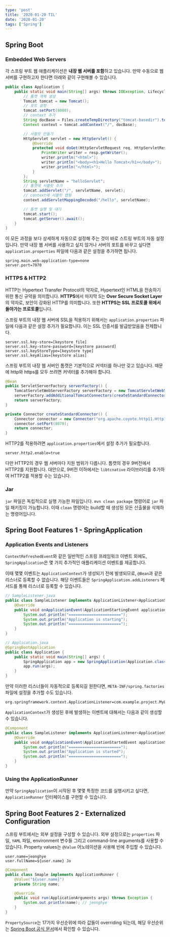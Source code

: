 ```yaml
---
type: 'post'
title: '2020-01-20 TIL'
date: '2020-01-20'
tags: ['Spring']
---
```


## Spring Boot

### Embedded Web Servers

각 스프링 부트 웹 애플리케이션은 **내장 웹 서버를 포함**하고 있습니다. 만약 수동으로 웹 서버를 구현하고자 한다면 아래와 같이 구현해볼 수 있습니다.

```java
public class Application {
    public static void main(String[] args) throws IOException, LifecycleException {
        // 톰캣 객체 생성
        Tomcat tomcat = new Tomcat();
        // 포트 설정
        tomcat.setPort(8080);
        // context 추가
        String docBase = Files.createTempDirectory("tomcat-basedir").toString();
        Context context = tomcat.addContext("/", docBase);

        // 서블릿 만들기
        HttpServlet servlet = new HttpServlet() {
            @Override
            protected void doGet(HttpServletRequest req, HttpServletResponse resp) throws ServletException, IOException {
                PrintWriter writer = resp.getWriter();
                writer.println("<html>");
                writer.println("<body><h1>Hello Tomcat</h1></body>");
                writer.println("</html>");
            }
        };
        String servletName = "helloServlet";
        // 톰캣에 서블릿 추가
        tomcat.addServlet("/", servletName, servlet);
        // context에 서블릿 맵핑
        context.addServletMappingDecoded("/hello", servletName);

        // 톰캣 실행 및 대기
        tomcat.start();
        tomcat.getServer().await();
    }
}
```

이 모든 과정을 보다 상세하게 자동으로 설정해 주는 것이 바로 스트링 부트의 자동 설정입니다. 만약 내장 웹 서버를 사용하고 싶지 않거나 서버의 포트를 바꾸고 싶다면 `application.properties` 파일에 다음과 같은 설정을 추가하면 됩니다.

```properties
spring.main.web-application-type=none
server.port=7070
```

### HTTPS & HTTP2

HTTP는 Hypertext Transfer Protocol의 약자로, Hypertext인 HTML을 전송하기 위한 통신 규약을 의미합니다. **HTTPS**에서 마지막 S는 **Over Secure Socket Layer**의 약자로, 보안이 강화된 HTTP를 의미합니다. 또한 **HTTPS는 SSL 프로토콜 위에서 돌아가는 프로토콜**입니다.

스프링 부트의 내장 웹 서버에 SSL을 적용하기 위해서는 `application.properties` 파일에 다음과 같은 설정 추가가 필요합니다. 이는 SSL 인증서를 발급받았음을 전제합니다.

```properties
server.ssl.key-store=[keystore file]
server.ssl.key-store-password=[keystore password]
server.ssl.keyStoreType=[keystore type]
server.ssl.keyAlias=[keystore alias]
```

스프링 부트의 내장 웹 서버인 톰캣은 기본적으로 커넥터를 하나만 갖고 있습니다. 때문에 http와 https를 모두 쓰려면 커넥터를 추가해야 합니다.

```java
@Bean
public ServletServerFactory serverFactory() {
    TomcatServletWebServerFactory serverFactory = new TomcatServletWebServerFactory();
    serverFactory.addAdditionalTomcatConnectors(createStandardConnector());
    return serverFactory;
}

private Connector createStandardConnector() {
    Connector connector = new Connector("org.apache.coyote.http11.Http11NioProtocol");
    connector.setPort(8070);
    return connector;
}
```

HTTP2를 적용하려면 `application.properties`에서 설정 추가가 필요합니다.

```properties
server.http2.enable=true
```

다만 HTTP2의 경우 웹 서버마다 지원 범위가 다릅니다. 톰캣의 경우 9버전에서 HTTP2를 지원합니다. 대안으로, 9버전 이하에서는 `libtcnative` 라이브러리를 추가하여 HTTP2를 적용할 수는 있습니다.

### Jar

`jar` 파일은 독립적으로 실행 가능한 파일입니다. `mvn clean package` 명령어로 `jar` 파일 패키징이 가능합니다. 이때 `clean` 명령어는 build할 때 생성된 모든 산출물을 삭제하는 명령어입니다.

## Spring Boot Features 1 - SpringApplication

### Application Events and Listeners

`ContextRefreshedEvent`와 같은 일반적인 스프링 프레임워크 이벤트 외에도, `SpringApplication`은 몇 가지 추가적인 애플리케이션 이벤트를 제공합니다.

이때 몇몇 이벤트는 `ApplicationContext`가 생성되기 전에 발생되므로, `@Bean`과 같은 리스너로 등록할 수 없습니다. 해당 이벤트들은 `SpringApplication.addListeners` 메서드를 통해 리스너로 등록할 수 있습니다.

```java
// SampleListener.java
public class SampleListener implements ApplicationListener<ApplicationStartingEvent> {
    @Override
    public void onApplicationEvent(ApplicationStartingEvent applicationStartingEvent) {
        System.out.println("=======================");
        System.out.println("Application is starting");
        System.out.println("=======================");
    }
}

// Application.java
@SpringBootApplication
public class Application {
    public static void main(String[] args) {
        SpringApplication app = new SpringApplication(Application.class);
        app.run(args);
    }
}
```

만약 이러한 리스너들이 자동적으로 등록되길 원한다면, `META-INF/spring.factories` 파일에 설정을 추가할 수도 있습니다.

```properties
org.springframework.context.ApplicationListener=com.example.project.MyListener
```

`ApplicationContext`가 생성된 후에 발생하는 이벤트에 대해서는 다음과 같이 생성할 수 있습니다.

```java
@Component
public class SampleListener implements ApplicationListener<ApplicationStartedEvent> {
    @Override
    public void onApplicationEvent(ApplicationStartedEvent applicationStartedEvent) {
        System.out.println("=======================");
        System.out.println("Application is started");
        System.out.println("=======================");
    }
}
```

### Using the ApplicationRunner

만약 `SpringApplication`이 시작된 후 몇몇 특정한 코드를 실행시키고 싶다면, `ApplicationRunner` 인터페이스를 구현할 수 있습니다.

## Spring Boot Features 2 - Externalized Configuration

스프링 부트에서는 외부 설정을 구성할 수 있습니다. 외부 설정으로는 `properties` 파일, `YAML` 파일, environment 변수들 그리고 command-line arguments를 사용할 수 있습니다. Property values는 `@Value` 어노테이션을 사용해 빈에 주입할 수 있습니다.

```properties
user.name=jeonghye
user.fullName=${user.name} Jo
```

```java
@Component
public class Smaple implements ApplicationRunner {
    @Value("${user.name}")
    private String name;

    @Override
    public void run(ApplicationArguments args) throws Exception {
        System.out.println(name); // jeonghye
    }
}
```

`PropertySource`는 17가지 우선순위에 따라 값들이 overriding 되는데, 해당 우선순위는 [Spring Boot 공식 문서](https://docs.spring.io/spring-boot/docs/current/reference/html/spring-boot-features.html#boot-features-external-config)에서 확인할 수 있습니다.
